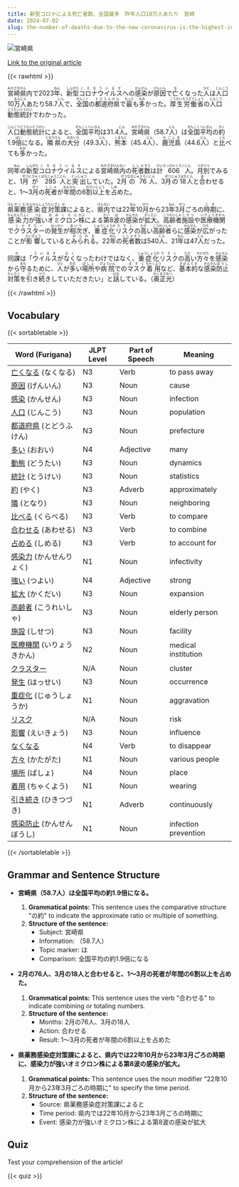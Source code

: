 ```yaml
---
title: 新型コロナによる死亡者数、全国最多　昨年人口10万人あたり　宮崎
date: 2024-07-02
slug: the-number-of-deaths-due-to-the-new-coronavirus-is-the-highest-in-the-country-with-10-000-people-per-population-in-miyazaki-last-year
---
```


![宮崎県](https://www.asahicom.jp/imgopt/img/df191d96c6/comm_L/AS20240626003597.jpg "宮崎県")

[Link to the original article](https://asahi.com/articles/ASS6V41N3S6VTNAB004M.html?iref=pc_apital_top__n)

{{< rawhtml >}}
<p><ruby>宮崎県<rt>みやざきけん</rt></ruby>内で2023<ruby>年<rt>ねん</rt></ruby>、<ruby>新型<rt>しんがた</rt></ruby><ruby>コロナウイルス<rt>ころなういるす</rt></ruby>への<ruby>感染<rt>かんせん</rt></ruby>が<ruby>原因<rt>げんいん</rt></ruby>で<ruby>亡<rt>な</rt></ruby>くなった<ruby>人<rt>ひと</rt></ruby>は<ruby>人口<rt>じんこう</rt></ruby>10<ruby>万<rt>まん</rt></ruby><ruby>人<rt>にん</rt></ruby>あたり58.7<ruby>人<rt>にん</rt></ruby>で、<ruby>全国<rt>ぜんこく</rt></ruby>の<ruby>都道府県<rt>とどうふけん</rt></ruby>で<ruby>最<rt>もっと</rt></ruby>も<ruby>多<rt>おお</rt></ruby>かった。<ruby>厚生労働省<rt>こうせいろうどうしょう</rt></ruby>の<ruby>人口<rt>じんこう</rt></ruby><ruby>動態<rt>どうたい</rt></ruby><ruby>統計<rt>とうけい</rt></ruby>でわかった。</p>

<p><ruby>人口<rt>じんこう</rt></ruby><ruby>動態<rt>どうたい</rt></ruby><ruby>統計<rt>とうけい</rt></ruby>によると、<ruby>全国<rt>ぜんこく</rt></ruby><ruby>平均<rt>へいきん</rt></ruby>は31.4<ruby>人<rt>にん</rt></ruby>。<ruby>宮崎<rt>みやざき</rt></ruby><ruby>県<rt>けん</rt></ruby>（58.7<ruby>人<rt>にん</rt></ruby>）は<ruby>全国<rt>ぜんこく</rt></ruby><ruby>平均<rt>へいきん</rt></ruby>の<ruby>約<rt>やく</rt></ruby>1.9<ruby>倍<rt>ばい</rt></ruby>になる。<ruby>隣<rt>となり</rt></ruby><ruby>県<rt>けん</rt></ruby>の<ruby>大分<rt>おおいた</rt></ruby>（49.3<ruby>人<rt>にん</rt></ruby>）、<ruby>熊本<rt>くまもと</rt></ruby>（45.4<ruby>人<rt>にん</rt></ruby>）、<ruby>鹿児島<rt>かごしま</rt></ruby>（44.6<ruby>人<rt>にん</rt></ruby>）と<ruby>比<rt>くら</rt></ruby>べても<ruby>多<rt>おお</rt></ruby>かった。</p>

<p>同<ruby>年<rt>ねん</rt></ruby>の<ruby>新型<rt>しんがた</rt>コロナウイルス<rt>ころなういるす</rt>による<ruby>宮崎県<rt>みやざきけん</rt>内<rt>ない</rt>の<ruby>死者<rt>ししゃ</rt>数<rt>すう</rt>は<ruby>計<rt>けい</rt>606<rt>ろっぴゃくろく</rt>人<rt>にん</rt>。<ruby>月<rt>つき</rt>別<rt>べつ</rt>でみると、1<ruby>月<rt>がつ</rt>が285<rt>にひゃくはちじゅうご</rt>人<rt>にん</rt>と<ruby>突出<rt>とっしゅつ</rt></ruby>していた。2<ruby>月<rt>がつ</rt>の76<rt>ななじゅうろく</rt>人<rt>にん</rt>、3<ruby>月<rt>がつ</rt>の18<rt>じゅうはち</rt>人<rt>にん</rt>と<ruby>合<rt>あ</rt>わせると、1～3<ruby>月<rt>がつ</rt>の<ruby>死者<rt>ししゃ</rt>が<ruby>年間<rt>ねんかん</rt>の6<ruby>割<rt>わり</rt>以上<rt>いじょう</rt>を<ruby>占<rt>しめ</rt>めた。</ruby></p>

<p><ruby>県<rt>けん</rt></ruby><ruby>薬務<rt>やくむ</rt></ruby><ruby>感染症<rt>かんせんしょう</rt></ruby><ruby>対策<rt>たいさく</rt></ruby><ruby>課<rt>か</rt></ruby>によると、<ruby>県内<rt>けんない</rt></ruby>では22<ruby>年<rt>ねん</rt></ruby>10<ruby>月<rt>がつ</rt></ruby>から23<ruby>年<rt>ねん</rt></ruby>3<ruby>月<rt>がつ</rt></ruby>ごろの<ruby>時期<rt>じき</rt></ruby>に、<ruby>感染力<rt>かんせんりょく</rt></ruby>が<ruby>強<rt>つよ</rt></ruby>い<ruby>オミクロン<rt>おみくろん</rt></ruby><ruby>株<rt>かぶ</rt></ruby>による<ruby>第<rt>だい</rt></ruby>8<ruby>波<rt>は</rt></ruby>の<ruby>感染<rt>かんせん</rt></ruby>が<ruby>拡大<rt>かくだい</rt></ruby>。<ruby>高齢者<rt>こうれいしゃ</rt></ruby><ruby>施設<rt>しせつ</rt></ruby>や<ruby>医療機関<rt>いりょうきかん</rt></ruby>で<ruby>クラスター<rt>くらすたー</rt></ruby>の<ruby>発生<rt>はっせい</rt></ruby>が<ruby>相次<rt>あいつ</rt></ruby>ぎ、<ruby>重症化<rt>じゅうしょうか</rt></ruby><ruby>リスク<rt>りすく</rt></ruby>の<ruby>高<rt>たか</rt></ruby>い<ruby>高齢者<rt>こうれいしゃ</rt></ruby>らに<ruby>感染<rt>かんせん</rt></ruby>が<ruby>広<rt>ひろ</rt></ruby>がったことが<ruby>影響<rt>えいきょう</rt></ruby>していると<ruby>みられる<rt>みられる</rt></ruby>。22<ruby>年<rt>ねん</rt></ruby>の<ruby>死者数<rt>ししゃすう</rt></ruby>は540<ruby>人<rt>にん</rt></ruby>、21<ruby>年<rt>ねん</rt></ruby>は47<ruby>人<rt>にん</rt></ruby>だった。</p>

<p>同<ruby>課<rt>か</rt></ruby>は「<ruby>ウイルス<rt>ういるす</rt></ruby>が<ruby>なく<rt>なく</rt></ruby>なったわけではなく、<ruby>重症化<rt>じゅうしょうか</rt></ruby><ruby>リスク<rt>りすく</rt></ruby>の<ruby>高<rt>たか</rt></ruby>い<ruby>方々<rt>かたがた</rt></ruby>を<ruby>感染<rt>かんせん</rt></ruby>から<ruby>守<rt>まも</rt></ruby>るために、<ruby>人<rt>ひと</rt></ruby>が<ruby>多<rt>おお</rt></ruby>い<ruby>場所<rt>ばしょ</rt></ruby>や<ruby>病院<rt>びょういん</rt></ruby>での<ruby>マスク<rt>ますく</rt></ruby><ruby>着用<rt>ちゃくよう</rt></ruby>など、<ruby>基本的<rt>きほんてき</rt></ruby>な<ruby>感染<rt>かんせん</rt></ruby><ruby>防止<rt>ぼうし</rt></ruby><ruby>対策<rt>たいさく</rt></ruby>を<ruby>引<rt>ひ</rt></ruby>き<ruby>続<rt>つづ</rt></ruby>きしていただきたい」と<ruby>話<rt>はな</rt></ruby>している。（<ruby>奥<rt>おく</rt></ruby><ruby>正光<rt>まさみつ</rt></ruby>）</p>
{{< /rawhtml >}}

## Vocabulary


{{< sortabletable >}}

| Word (Furigana) | JLPT Level | Part of Speech | Meaning |
|-----------------|------------|---------------|---------|
|[亡くなる](https://jisho.org/search/%E4%BA%A1%E3%81%8F%E3%81%AA%E3%82%8B) (なくなる)| N3 | Verb | to pass away |
|[原因](https://jisho.org/search/%E5%8E%9F%E5%9B%A0) (げんいん)| N3 | Noun | cause |
|[感染](https://jisho.org/search/%E6%84%9F%E6%9F%93) (かんせん)| N3 | Noun | infection |
|[人口](https://jisho.org/search/%E4%BA%BA%E5%8F%A3) (じんこう)| N3 | Noun | population |
|[都道府県](https://jisho.org/search/%E9%83%BD%E9%81%93%E5%BA%9C%E7%9C%8C) (とどうふけん)| N3 | Noun | prefecture |
|[多い](https://jisho.org/search/%E5%A4%9A%E3%81%84) (おおい)| N4 | Adjective | many |
|[動態](https://jisho.org/search/%E5%8B%95%E6%85%8B) (どうたい)| N3 | Noun | dynamics |
|[統計](https://jisho.org/search/%E7%B5%B1%E8%A8%88) (とうけい)| N3 | Noun | statistics |
|[約](https://jisho.org/search/%E7%B4%84) (やく)| N3 | Adverb | approximately |
|[隣](https://jisho.org/search/%E9%9A%A3) (となり)| N3 | Noun | neighboring |
|[比べる](https://jisho.org/search/%E6%AF%94%E3%81%B9%E3%82%8B) (くらべる)| N3 | Verb | to compare |
|[合わせる](https://jisho.org/search/%E5%90%88%E3%82%8F%E3%81%9B%E3%82%8B) (あわせる)| N3 | Verb | to combine |
|[占める](https://jisho.org/search/%E5%8D%A0%E3%82%81%E3%82%8B) (しめる)| N3 | Verb | to account for |
|[感染力](https://jisho.org/search/%E6%84%9F%E6%9F%93%E5%8A%9B) (かんせんりょく)| N1 | Noun | infectivity |
|[強い](https://jisho.org/search/%E5%BC%B7%E3%81%84) (つよい)| N4 | Adjective | strong |
|[拡大](https://jisho.org/search/%E6%8B%A1%E5%A4%A7) (かくだい)| N3 | Noun | expansion |
|[高齢者](https://jisho.org/search/%E9%AB%98%E9%BD%A2%E8%80%85) (こうれいしゃ)| N3 | Noun | elderly person |
|[施設](https://jisho.org/search/%E6%96%BD%E8%A8%AD) (しせつ)| N3 | Noun | facility |
|[医療機関](https://jisho.org/search/%E5%8C%BB%E7%99%82%E6%A9%9F%E9%96%A2) (いりょうきかん)| N2 | Noun | medical institution |
|[クラスター](https://jisho.org/search/%E3%82%AF%E3%83%A9%E3%82%B9%E3%82%BF%E3%83%BC)| N/A | Noun | cluster |
|[発生](https://jisho.org/search/%E7%99%BA%E7%94%9F) (はっせい)| N3 | Noun | occurrence |
|[重症化](https://jisho.org/search/%E9%87%8D%E7%97%87%E5%8C%96) (じゅうしょうか)| N1 | Noun | aggravation |
|[リスク](https://jisho.org/search/%E3%83%AA%E3%82%B9%E3%82%AF)| N/A | Noun | risk |
|[影響](https://jisho.org/search/%E5%BD%B1%E9%9F%BF) (えいきょう)| N3 | Noun | influence |
|[なくなる](https://jisho.org/search/%E3%81%AA%E3%81%8F%E3%81%AA%E3%82%8B)| N4 | Verb | to disappear |
|[方々](https://jisho.org/search/%E6%96%B9%E3%80%85) (かたがた)| N1 | Noun | various people |
|[場所](https://jisho.org/search/%E5%A0%B4%E6%89%80) (ばしょ)| N4 | Noun | place |
|[着用](https://jisho.org/search/%E7%9D%80%E7%94%A8) (ちゃくよう)| N1 | Noun | wearing |
|[引き続き](https://jisho.org/search/%E5%BC%95%E3%81%8D%E7%B6%9A%E3%81%8D) (ひきつづき)| N1 | Adverb | continuously |
|[感染防止](https://jisho.org/search/%E6%84%9F%E6%9F%93%E9%98%B2%E6%AD%A2) (かんせんぼうし)| N1 | Noun | infection prevention |

{{< /sortabletable >}}


## Grammar and Sentence Structure

- **宮崎県（58.7人）は全国平均の約1.9倍になる。**
    1. **Grammatical points:** This sentence uses the comparative structure "の約" to indicate the approximate ratio or multiple of something.
    2. **Structure of the sentence:** 
        - Subject: 宮崎県
        - Information: （58.7人）
        - Topic marker: は
        - Comparison: 全国平均の約1.9倍になる

- **2月の76人、3月の18人と合わせると、1～3月の死者が年間の6割以上を占めた。**
    1. **Grammatical points:** This sentence uses the verb "合わせる" to indicate combining or totaling numbers.
    2. **Structure of the sentence:** 
        - Months: 2月の76人、3月の18人
        - Action: 合わせる
        - Result: 1～3月の死者が年間の6割以上を占めた

- **県薬務感染症対策課によると、県内では22年10月から23年3月ごろの時期に、感染力が強いオミクロン株による第8波の感染が拡大。**
    1. **Grammatical points:** This sentence uses the noun modifier "22年10月から23年3月ごろの時期に" to specify the time period.
    2. **Structure of the sentence:** 
        - Source: 県薬務感染症対策課によると
        - Time period: 県内では22年10月から23年3月ごろの時期に
        - Event: 感染力が強いオミクロン株による第8波の感染が拡大

## Quiz

Test your comprehension of the article!

{{< quiz >}}
